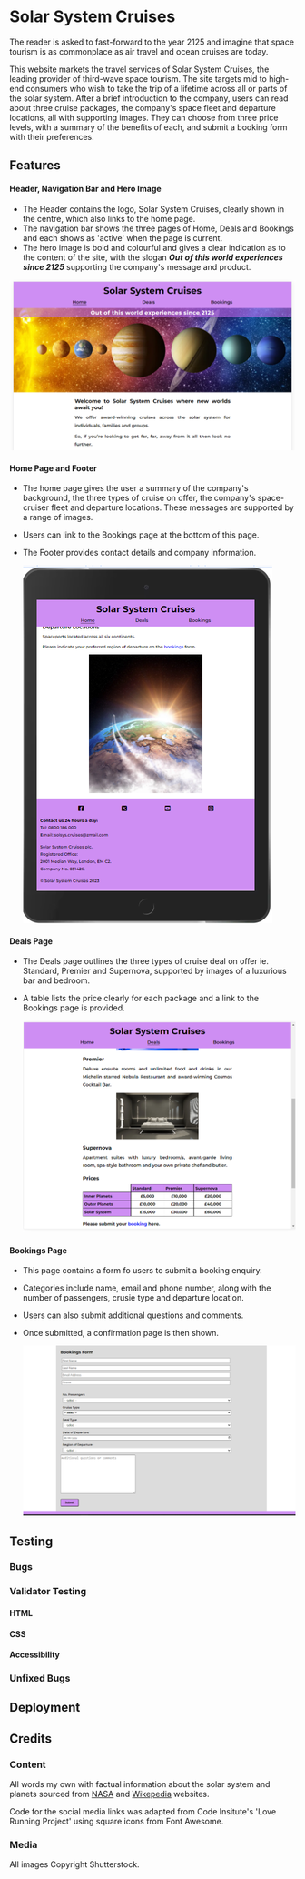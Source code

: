 # Solar System Cruises

The reader is asked to fast-forward to the year 2125 and imagine that space tourism is as commonplace as air travel and ocean cruises are today.

This website markets the travel services of Solar System Cruises, the leading provider of third-wave space tourism. The site targets mid to high-end consumers who wish to take the trip of a lifetime across all or parts of the solar system. After a brief introduction to the company, users can read about three cruise packages, the company's space fleet and departure locations, all with supporting images. They can choose from three price levels, with a summary of the benefits of each, and submit a booking form with their preferences.

## Features

#### Header, Navigation Bar and Hero Image

- The Header contains the logo, Solar System Cruises, clearly shown in the centre, which also links to the home page.
- The navigation bar shows the three pages of Home, Deals and Bookings and each shows as 'active' when the page is current.
- The hero image is bold and colourful and gives a clear indication as to the content of the site, with the slogan **_Out of this world experiences since 2125_** supporting the company's message and product.

![Header, Navigation bar and Hero image](/assets/media/header-nav-hero.png)

#### Home Page and Footer

- The home page gives the user a summary of the company's background, the three types of cruise on offer, the company's space-cruiser fleet and departure locations. These messages are supported by a range of images.
- Users can link to the Bookings page at the bottom of this page.
- The Footer provides contact details and company information.

  ![Home page](/assets/media/footer.png)

#### Deals Page

- The Deals page outlines the three types of cruise deal on offer ie. Standard, Premier and Supernova, supported by images of a luxurious bar and bedroom.
- A table lists the price clearly for each package and a link to the Bookings page is provided.

  ![Deals page](/assets/media/deals-page.png)

#### Bookings Page

- This page contains a form fo users to submit a booking enquiry.
- Categories include name, email and phone number, along with the number of passengers, crusie type and departure location.
- Users can also submit additional questions and comments.
- Once submitted, a confirmation page is then shown.

  ![Bookings page](/assets/media/bookings.png)

## Testing

### Bugs

### Validator Testing

#### HTML

#### CSS

#### Accessibility

### Unfixed Bugs

## Deployment

## Credits

### Content

All words my own with factual information about the solar system and planets sourced from [NASA](https://science.nasa.gov/solar-system/planets/) and [Wikepedia](https://en.wikipedia.org/wiki/Solar_System) websites.

Code for the social media links was adapted from Code Insitute's 'Love Running Project' using square icons from Font Awesome.

### Media

All images Copyright Shutterstock.
